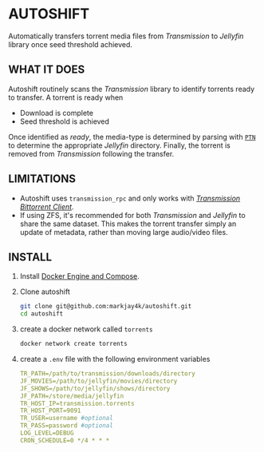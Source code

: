 # AUTOSHIFT

Automatically transfers torrent media files from _Transmission_ to _Jellyfin_
library once seed threshold achieved.

## WHAT IT DOES

Autoshift routinely scans the _Transmission_ library to identify torrents ready
to transfer. A torrent is ready when 
- Download is complete
- Seed threshold is achieved

Once identified as _ready_, the media-type is determined by parsing with 
[`PTN`](https://github.com/divijbindlish/parse-torrent-name) to
determine the appropriate _Jellyfin_ directory. Finally, the torrent is removed 
from _Transmission_ following the transfer.

## LIMITATIONS

- Autoshift uses `transmission_rpc` and only works with [_Transmission Bittorrent
Client_](https://github.com/transmission/transmission).
- If using ZFS, it's recommended for both _Transmission_ and _Jellyfin_ to share the
    same dataset. This makes the torrent transfer simply an update of metadata,
    rather than moving large audio/video files.

## INSTALL

1. Install [Docker Engine and Compose](https://docs.docker.com/engine/install/).
2. Clone autoshift

    ```bash
    git clone git@github.com:markjay4k/autoshift.git
    cd autoshift
    ```

3. create a docker network called `torrents`

    ```bash
    docker network create torrents
    ```

3. create a `.env` file with the following environment variables

    ```yaml
    TR_PATH=/path/to/transmission/downloads/directory
    JF_MOVIES=/path/to/jellyfin/movies/directory
    JF_SHOWS=/path/to/jellyfin/shows/directory
    JF_PATH=/store/media/jellyfin
    TR_HOST_IP=transmission.torrents
    TR_HOST_PORT=9091
    TR_USER=username #optional
    TR_PASS=password #optional
    LOG_LEVEL=DEBUG
    CRON_SCHEDULE=0 */4 * * *
    ```

